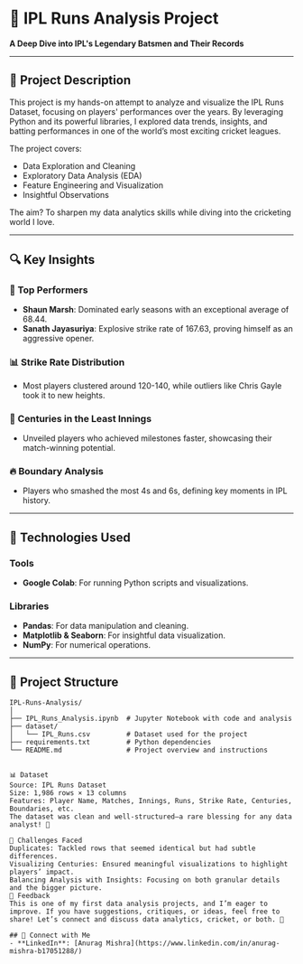 # 🏏 IPL Runs Analysis Project  

**A Deep Dive into IPL's Legendary Batsmen and Their Records**  

---

## 📄 Project Description  
This project is my hands-on attempt to analyze and visualize the IPL Runs Dataset, focusing on players' performances over the years. By leveraging Python and its powerful libraries, I explored data trends, insights, and batting performances in one of the world’s most exciting cricket leagues.  

The project covers:  
- Data Exploration and Cleaning  
- Exploratory Data Analysis (EDA)  
- Feature Engineering and Visualization  
- Insightful Observations  

The aim? To sharpen my data analytics skills while diving into the cricketing world I love.  

---

## 🔍 Key Insights  

### 🏅 Top Performers  
- **Shaun Marsh**: Dominated early seasons with an exceptional average of 68.44.  
- **Sanath Jayasuriya**: Explosive strike rate of 167.63, proving himself as an aggressive opener.  

### 📊 Strike Rate Distribution  
- Most players clustered around 120-140, while outliers like Chris Gayle took it to new heights.  

### 💯 Centuries in the Least Innings  
- Unveiled players who achieved milestones faster, showcasing their match-winning potential.  

### 🔥 Boundary Analysis  
- Players who smashed the most 4s and 6s, defining key moments in IPL history.  

---

## 🚀 Technologies Used  

### Tools  
- **Google Colab**: For running Python scripts and visualizations.  

### Libraries  
- **Pandas**: For data manipulation and cleaning.  
- **Matplotlib & Seaborn**: For insightful data visualization.  
- **NumPy**: For numerical operations.  

---

## 📂 Project Structure  

```plaintext
IPL-Runs-Analysis/
│
├── IPL_Runs_Analysis.ipynb  # Jupyter Notebook with code and analysis  
├── dataset/
│   └── IPL_Runs.csv         # Dataset used for the project  
├── requirements.txt         # Python dependencies  
└── README.md                # Project overview and instructions  


📊 Dataset
Source: IPL Runs Dataset
Size: 1,986 rows × 13 columns
Features: Player Name, Matches, Innings, Runs, Strike Rate, Centuries, Boundaries, etc.
The dataset was clean and well-structured—a rare blessing for any data analyst! 🎉

🤔 Challenges Faced
Duplicates: Tackled rows that seemed identical but had subtle differences.
Visualizing Centuries: Ensured meaningful visualizations to highlight players’ impact.
Balancing Analysis with Insights: Focusing on both granular details and the bigger picture.
💬 Feedback
This is one of my first data analysis projects, and I’m eager to improve. If you have suggestions, critiques, or ideas, feel free to share! Let’s connect and discuss data analytics, cricket, or both. 🙌

## 🔗 Connect with Me  
- **LinkedIn**: [Anurag Mishra](https://www.linkedin.com/in/anurag-mishra-b17051288/) 
